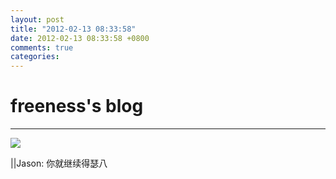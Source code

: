 ```yaml
---
layout: post
title: "2012-02-13 08:33:58"
date: 2012-02-13 08:33:58 +0800
comments: true
categories: 
---
```


# freeness's blog

----------

![](http://okqmqrbgo.bkt.clouddn.com/201202130833581.jpg)

>
||Jason: 你就继续得瑟八
